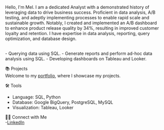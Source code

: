 Hello, I'm Mel. I am a dedicated Analyst with a demonstrated history of leveraging data to drive business success. Proficient in data analysis, A/B testing, and adeptly implementing processes to enable rapid scale and sustainable growth. Notably, I created and implemented an A/B dashboard to enhance product release quality by 34%, resulting in improved customer loyalty and retention. I have expertise in data analysis, reporting, query optimization, and database design.

<br>
- Querying data using SQL.
- Generate reports and perform ad-hoc data analysis using SQL.
- Developing dashboards on Tableau and Looker.

📚 Projects
<br>
Welcome to my [portfolio](https://github.com/Melo21/portfolio), where I showcase my projects.

🛠️ Tools
<br>
- Language: SQL, Python
- Database: Google BigQuery, PostgreSQL, MySQL
- Visualization: Tableau, Looker

👋🏻 Connect with Me
<br>
-[LinkedIn](https://www.linkedin.com/in/melodywongk/)
